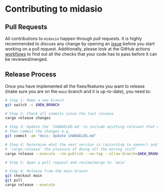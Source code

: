 # Contributing to midasio

## Pull Requests

All contributions to `midasio` happen through pull requests. It is highly
recommended to discuss any change by opening an
[issue](https://github.com/MIDAS-rs/midasio/issues) before you start working on
a pull request. Additionally, please look at the GitHub actions
[workflows](https://github.com/MIDAS-rs/midasio/tree/main/.github/workflows) to
find out all the checks that your code has to pass before it can be
reviewed/merged.

## Release Process

Once you have implemented all the fixes/features you want to release (make sure
you are on the `main` branch and it is up-to-date), you need to:

```bash
# Step 1: Make a new branch
git switch -c $NEW_BRANCH

# Step 2: Check all commits since the last release
cargo release changes

# Step 3: Update the `CHANGELOG.md` to include anything relevant that was missed
# Then commit the changes e.g.
git commit -am "docs: Update CHANGELOG.md"

# Step 4: Determine what the next version is (according to semver) and give
# `cargo-release` the pleasure of doing all the boring stuff
cargo release --execute --no-publish --no-tag --allow-branch=$NEW_BRANCH $NEW_VERSION

# Step 5: Open a pull request and review/merge to `main`

# Step 6: Release from the main branch
git checkout main
git pull
cargo release --execute
```
